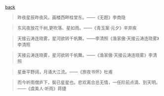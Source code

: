 
[back]()

> 昨夜星辰昨夜风，画楼西畔桂堂东。——《无题》李商隐



> 东风夜放花千树,更吹落、星如雨。——《青玉案·元夕》辛弃疾



>天接云涛连晓雾，星河欲转千帆舞。——李清照《渔家傲·天接云涛连晓雾》李清照



>天接云涛连晓雾，星河欲转千帆舞。——《渔家傲·天接云涛连晓雾》李清照



> 星垂平野阔，月涌大江流。——《旅夜书怀》杜甫



>而今听雨僧庐下，鬓已星星也。悲欢离合总无情，一任阶前点滴、到天明。——《虞美人·听雨》蒋捷



